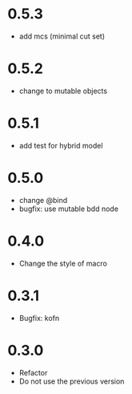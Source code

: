 # 0.5.3

- add mcs (minimal cut set)

# 0.5.2

- change to mutable objects

# 0.5.1

- add test for hybrid model

# 0.5.0

- change @bind
- bugfix: use mutable bdd node

# 0.4.0

- Change the style of macro

# 0.3.1

- Bugfix: kofn


# 0.3.0

- Refactor
- Do not use the previous version

